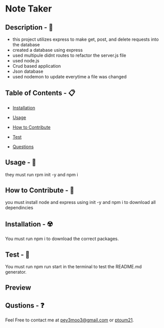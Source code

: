 # Note Taker

## Description - 💠
* this project utilizes express to make get, post, and delete requests into the database  
* created a database using express 
* used multipule didnt routes to refactor the server.js file
* used node.js
* Crud based application
* Json database
* used nodemon to update everytime a file was changed

## Table of Contents - 📋
* [Installation](#installation---☢️)
* [Usage](#usage---💎)

* [How to Contribute](#how-to-contribute---🍴)

* [Test](#test---🧪)
* [Questions](#qustions---❓)

## Usage - 💎
they must run rpm init -y and npm i

## How to Contribute - 🍴
you must install node and express using init -y and npm i to download all dependincies

## Installation - ☢️
 You must run npm i to download the correct packages.

## Test - 🧪
You must run npm run start in the terminal to test the README.md generator.

## Preview

## Qustions - ❓
Feel Free to contact me at pey3moo3@gmail.com or [ptoum21](https://github.com/ptoum21).